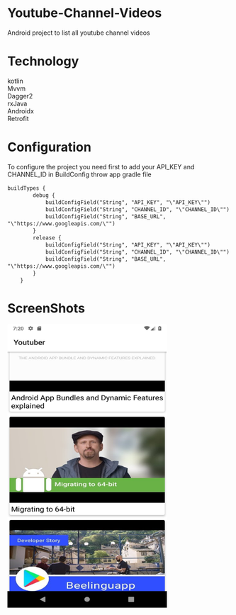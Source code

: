 # Youtube-Channel-Videos
Android project to list all youtube channel videos

# Technology
kotlin</br>
Mvvm</br>
Dagger2</br>
rxJava</br>
Androidx</br>
Retrofit</br>

# Configuration
To configure the project you need first to add your API_KEY and CHANNEL_ID in BuildConfig throw app gradle file 

```
buildTypes {
        debug {
            buildConfigField("String", "API_KEY", "\"API_KEY\"")
            buildConfigField("String", "CHANNEL_ID", "\"CHANNEL_ID\"")
            buildConfigField("String", "BASE_URL", "\"https://www.googleapis.com/\"")
        }
        release {
            buildConfigField("String", "API_KEY", "\"API_KEY\"")
            buildConfigField("String", "CHANNEL_ID", "\"CHANNEL_ID\"")
            buildConfigField("String", "BASE_URL", "\"https://www.googleapis.com/\"")
        }
    }
```

# ScreenShots

<img src="https://github.com/thisAAY/Youtube-Channel-Videos/blob/master/screenshots/screenshot.png?raw=true=360x640" alt="screenshot1" width="360" height="640"/>


